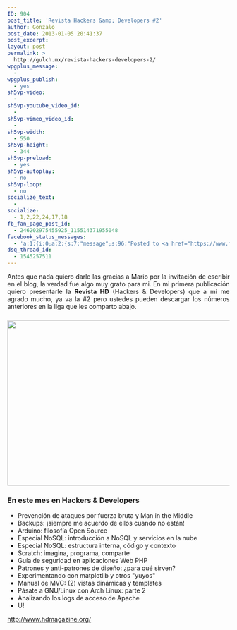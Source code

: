 ```yaml
---
ID: 904
post_title: 'Revista Hackers &amp; Developers #2'
author: Gonzalo
post_date: 2013-01-05 20:41:37
post_excerpt:
layout: post
permalink: >
  http://gulch.mx/revista-hackers-developers-2/
wpgplus_message:
  - 
wpgplus_publish:
  - yes
sh5vp-video:
  - 
sh5vp-youtube_video_id:
  - 
sh5vp-vimeo_video_id:
  - 
sh5vp-width:
  - 550
sh5vp-height:
  - 344
sh5vp-preload:
  - yes
sh5vp-autoplay:
  - no
sh5vp-loop:
  - no
socialize_text:
  - 
socialize:
  - 1,2,22,24,17,18
fb_fan_page_post_id:
  - 246202975455925_115514371955048
facebook_status_messages:
  - 'a:1:{i:0;a:2:{s:7:"message";s:96:"Posted to <a href="https://www.facebook.com/115514371955048" target="_blank">GNU Linux Latam</a>";s:5:"error";b:0;}}'
dsq_thread_id:
  - 1545257511
---
```

<p style="text-align: justify;">Antes que nada quiero darle las gracias a Mario por la invitación de escribir en el blog, la verdad fue algo muy grato para mi. En mi primera publicación quiero presentarle la <b>Revista HD</b> (Hackers &amp; Developers) que a mi me agrado mucho, ya va la #2 pero ustedes pueden descargar los números anteriores en la liga que les comparto abajo.</p>

<h3></h3>
<h3><img class="aligncenter" alt="" src="http://blog.desdelinux.net/wp-content/uploads/2012/11/hdmagazine.png" width="725" height="375" /></h3>
<h3>En este mes en Hackers &amp; Developers</h3>
<ul>
	<li>Prevención de ataques por fuerza bruta y Man in the Middle</li>
	<li>Backups: ¡siempre me acuerdo de ellos cuando no están!</li>
	<li>Arduino: filosofía Open Source</li>
	<li>Especial NoSQL: introducción a NoSQL y servicios en la nube</li>
	<li>Especial NoSQL: estructura interna, código y contexto</li>
	<li>Scratch: imagina, programa, comparte</li>
	<li>Guía de seguridad en aplicaciones Web PHP</li>
	<li>Patrones y anti-patrones de diseño: ¿para qué sirven?</li>
	<li>Experimentando con matplotlib y otros "yuyos"</li>
	<li>Manual de MVC: (2) vistas dinámicas y templates</li>
	<li>Pásate a GNU/Linux con Arch Linux: parte 2</li>
	<li>Analizando los logs de acceso de Apache</li>
	<li>U!</li>
</ul>
<a href="http://www.hdmagazine.org/">http://www.hdmagazine.org/</a>